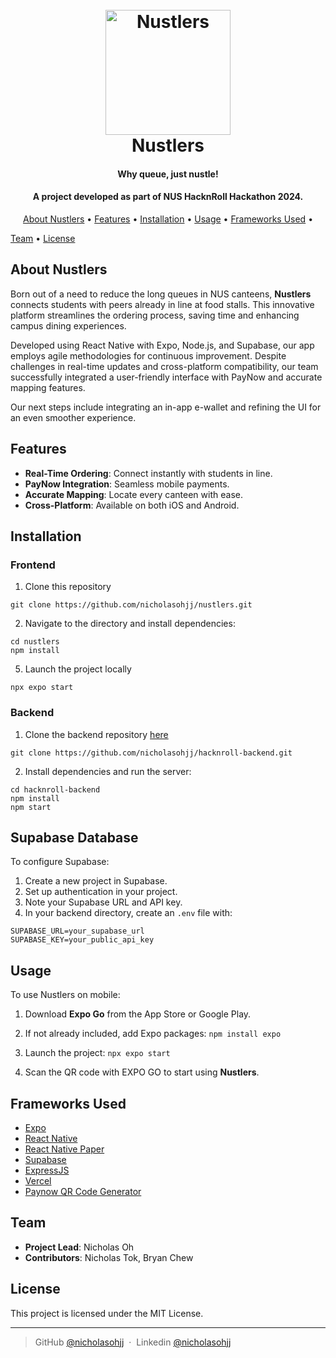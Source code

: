 ﻿
<h1 align="center">
  <br>
  <a href="https://expo.dev/artifacts/eas/x5NutML7fsBitXcpoC3pMg.apk"><img src=assets/icon.png alt="Nustlers" width="200"></a>
  <br>
    Nustlers
  <br>
</h1>
<h4 align="center">Why queue, just nustle!</h4>
<h4 align="center">A project developed as part of NUS HacknRoll Hackathon 2024.</h4>

<p align="center">
  <a href="#about">About Nustlers</a> •
  <a href="#features">Features</a> •
  <a href="#installation">Installation</a> •
  <a href="#usage">Usage</a> •
    <a href="#frameworks_used">Frameworks Used</a> •

  <a href="#team">Team</a> •
  <a href="#license">License</a>
</p>

## About Nustlers
Born out of a need to reduce the long queues in NUS canteens, **Nustlers** connects students with peers already in line at food stalls. This innovative platform streamlines the ordering process, saving time and enhancing campus dining experiences.

Developed using React Native with Expo, Node.js, and Supabase, our app employs agile methodologies for continuous improvement. Despite challenges in real-time updates and cross-platform compatibility, our team successfully integrated a user-friendly interface with PayNow and accurate mapping features.

Our next steps include integrating an in-app e-wallet and refining the UI for an even smoother experience.

## Features
* **Real-Time Ordering**: Connect instantly with students in line.
* **PayNow Integration**: Seamless mobile payments.
* **Accurate Mapping**: Locate every canteen with ease.
* **Cross-Platform**: Available on both iOS and Android.

## Installation

### Frontend

1. Clone this repository
 ``` 
git clone https://github.com/nicholasohjj/nustlers.git
```
2. Navigate to the directory and install dependencies:
```
cd nustlers
npm install
```
5. Launch the project locally
```
npx expo start
```

### Backend
1. Clone the backend repository [here](https://github.com/nicholasohjj/hacknroll-backend)
 ``` 
git clone https://github.com/nicholasohjj/hacknroll-backend.git
```
2. Install dependencies and run the server:
```
cd hacknroll-backend
npm install
npm start
```

## Supabase Database
To configure Supabase:
1.  Create a new project in Supabase.
2. Set up authentication in your project.
3.  Note your Supabase URL and API key.
4.  In your backend directory, create an `.env` file with:

```
SUPABASE_URL=your_supabase_url
SUPABASE_KEY=your_public_api_key
```

## Usage
To use Nustlers on mobile:
1.  Download **Expo Go** from the App Store or Google Play.
2.  If not already included, add Expo packages:
``` npm install expo ```

3. Launch the project:
```npx expo start```
4. Scan the QR code with EXPO GO to start using **Nustlers**.

## Frameworks Used
* [Expo](https://expo.dev/)
* [React Native](https://reactnative.dev/)
* [React Native Paper](https://reactnativepaper.com/)
* [Supabase](https://supabase.com)
* [ExpressJS](https://expressjs.com/)
* [Vercel](https://vercel.com)
* [Paynow QR Code Generator](https://fullstacksys.com/paynow-qr-code-generator)

## Team
* **Project Lead**: Nicholas Oh
* **Contributors**: Nicholas Tok, Bryan Chew

## License
This project is licensed under the MIT License.

---

> GitHub [@nicholasohjj](https://github.com/nicholasohjj) &nbsp;&middot;&nbsp;
> Linkedin [@nicholasohjj](https://www.linkedin.com/in/nicholasohjj)





